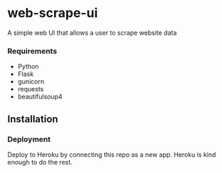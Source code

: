 # web-scrape-ui

A simple web UI that allows a user to scrape website data

### Requirements

- Python
- Flask
- gunicorn
- requests
- beautifulsoup4

## Installation

### Deployment

Deploy to Heroku by connecting this repo as a new app. Heroku is kind enough to do the rest.
